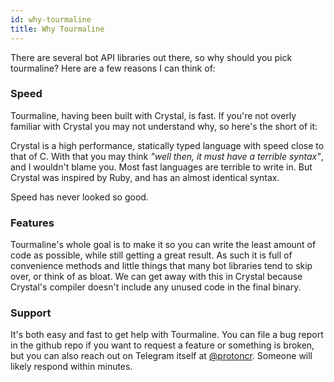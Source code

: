 ```yaml
---
id: why-tourmaline
title: Why Tourmaline
---
```


There are several bot API libraries out there, so why should you pick tourmaline? Here are a few reasons I can think of:

### Speed

Tourmaline, having been built with Crystal, is fast. If you're not overly familiar with Crystal you may not understand why, so here's the short of it:

Crystal is a high performance, statically typed language with speed close to that of C. With that you may think _"well then, it must have a terrible syntax"_, and I wouldn't blame you. Most fast languages are terrible to write in. But Crystal was inspired by Ruby, and has an almost identical syntax.

Speed has never looked so good.

### Features

Tourmaline's whole goal is to make it so you can write the least amount of code as possible, while still getting a great result. As such it is full of convenience methods and little things that many bot libraries tend to skip over, or think of as bloat. We can get away with this in Crystal because Crystal's compiler doesn't include any unused code in the final binary.

### Support

It's both easy and fast to get help with Tourmaline. You can file a bug report in the github repo if you want to request a feature or something is broken, but you can also reach out on Telegram itself at [@protoncr](https://t.me/protoncr). Someone will likely respond within minutes.